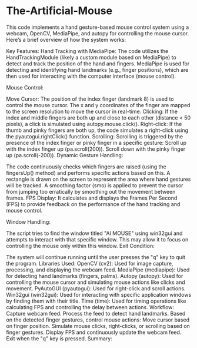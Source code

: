 # The-Artificial-Mouse

This code implements a hand gesture-based mouse control system using a webcam, OpenCV, MediaPipe, and autopy for controlling the mouse cursor. Here’s a brief overview of how the system works:

Key Features:
Hand Tracking with MediaPipe:
The code utilizes the HandTrackingModule (likely a custom module based on MediaPipe) to detect and track the position of the hand and fingers. MediaPipe is used for detecting and identifying hand landmarks (e.g., finger positions), which are then used for interacting with the computer interface (mouse control).

Mouse Control:

Move Cursor: The position of the index finger (landmark 8) is used to control the mouse cursor. The x and y coordinates of the finger are mapped to the screen resolution to move the cursor in real-time.
Clicking: If the index and middle fingers are both up and close to each other (distance < 50 pixels), a click is simulated using autopy.mouse.click().
Right-click: If the thumb and pinky fingers are both up, the code simulates a right-click using the pyautogui.rightClick() function.
Scrolling: Scrolling is triggered by the presence of the index finger or pinky finger in a specific gesture:
Scroll up with the index finger up (pa.scroll(200)).
Scroll down with the pinky finger up (pa.scroll(-200)).
Dynamic Gesture Handling:

The code continuously checks which fingers are raised (using the fingersUp() method) and performs specific actions based on this.
A rectangle is drawn on the screen to represent the area where hand gestures will be tracked.
A smoothing factor (smo) is applied to prevent the cursor from jumping too erratically by smoothing out the movement between frames.
FPS Display:
It calculates and displays the Frames Per Second (FPS) to provide feedback on the performance of the hand tracking and mouse control.

Window Handling:

The script tries to find the window titled "AI MOUSE" using win32gui and attempts to interact with that specific window. This may allow it to focus on controlling the mouse only within this window.
Exit Condition:

The system will continue running until the user presses the "q" key to quit the program.
Libraries Used:
OpenCV (cv2): Used for image capture, processing, and displaying the webcam feed.
MediaPipe (mediapipe): Used for detecting hand landmarks (fingers, palms).
Autopy (autopy): Used for controlling the mouse cursor and simulating mouse actions like clicks and movement.
PyAutoGUI (pyautogui): Used for right-click and scroll actions.
Win32gui (win32gui): Used for interacting with specific application windows by finding them with their title.
Time (time): Used for timing operations like calculating FPS and controlling the delay between actions.
Workflow:
Capture webcam feed.
Process the feed to detect hand landmarks.
Based on the detected finger gestures, control mouse actions:
Move cursor based on finger position.
Simulate mouse clicks, right-clicks, or scrolling based on finger gestures.
Display FPS and continuously update the webcam feed.
Exit when the "q" key is pressed.
Summary:
